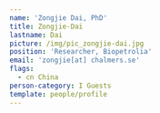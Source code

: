 ```yaml
---
name: 'Zongjie Dai, PhD'
title: Zongjie-Dai
lastname: Dai
picture: /img/pic_zongjie-dai.jpg
position: 'Researcher, Biopetrolia'
email: 'zongjie[at] chalmers.se'
flags:
  - cn China
person-category: I Guests
template: people/profile
---
```


